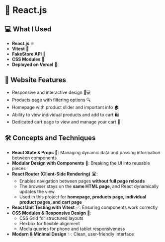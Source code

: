 <h1>🛒 React.js </h1>

<h2>💻 What I Used</h2>
<ul>
  <li><strong>React.js</strong> ⚛️</li>
  <li><strong>Vitest</strong> 🧪</li>
  <li><strong>FakeStore API</strong> 🏬</li>
  <li><strong>CSS Modules</strong> 🎨</li>
  <li><strong>Deployed on Vercel</strong> 🚀: </li>
</ul>

<h2>🌟 Website Features</h2>
<ul>
  <li>Responsive and interactive design 📱💻</li>
  <li>Products page with filtering options 🔍</li>
  <li>Homepage with product slider and important info 🏠</li>
  <li>Ability to view individual products and add to cart 🛍️</li>
  <li>Dedicated cart page to view and manage your cart 🛒</li>
</ul>

<h2>🛠 Concepts and Techniques</h2>
<ul>
  <li><strong>React State & Props</strong> 🔄: Managing dynamic data and passing information between components</li>
  <li><strong>Modular Design with Components</strong> 🧩: Breaking the UI into reusable pieces</li>
  <li><strong>React Router (Client-Side Rendering)</strong> 🛣️:
    <ul>
      <li>Enables navigation between pages <strong>without full page reloads</strong></li>
      <li>The browser stays on the <strong>same HTML page</strong>, and React dynamically updates the view</li>
      <li>Used in this project for <strong>homepage, products page, individual product pages, and cart page</strong></li>
    </ul>
  </li>
  <li><strong>React Unit Testing with Vitest</strong> ✅: Ensuring components work correctly</li>
  <li><strong>CSS Modules & Responsive Design</strong> 📐:
    <ul>
      <li>CSS Grid for structured layouts</li>
      <li>Flexbox for flexible alignment</li>
      <li>Media queries for phone and tablet responsiveness</li>
    </ul>
  </li>
  <li><strong>Modern & Minimal Design</strong> ✨: Clean, user-friendly interface</li>
</ul>

